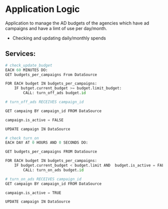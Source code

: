 # Application Logic

Application to manage the AD budgets of the agencies which have ad campaigns and have a limt of use per day/month.


- Checking and updating daily/monthly spends


## Services:


```python
# check_update_budget
EACH 60 MINUTES DO:
GET budgets_per_campaigns From DataSource

FOR EACH budget IN budgets_per_campaigns:
    IF butget.current_budget >= budget.limit_budget:
        CALL: turn_off_ads budget.id
```


```python
# turn_off_ads RECEIVES campaign_id

GET campaing BY campaign_id FROM DataSource

campaign.is_active = FALSE

UPDATE campaign IN DataSource
```


```python
# check turn_on
EACH DAY AT 0 HOURS AND 0 SECONDS DO:

GET budgets_per_campaigns FROM DataSource

FOR EACH budget IN budgets_per_campaigns:
    IF budget.current_budget < budget.limit AND  budget.is_active = FALSE:
        CALL: turn_on_ads budget.id
```


```python
# turn_on_ads RECEIVES campaign_id
GET campaign BY campaign_id FROM DataSource

campaign.is_active = TRUE

UPDATE campaign IN DataSource
```

